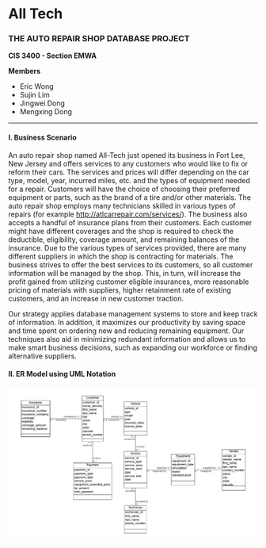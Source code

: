 # All Tech
### THE AUTO REPAIR SHOP DATABASE PROJECT

**CIS 3400 - Section EMWA**


**Members**
- Eric Wong
- Sujin Lim
- Jingwei Dong
- Mengxing Dong

---

#### I. Business Scenario
An auto repair shop named All-Tech just opened its business in Fort Lee, New Jersey and offers 
services to any customers who would like to fix or reform their cars. The services and prices will differ 
depending on the car type, model, year, incurred miles, etc. and the types of equipment needed for a 
repair. Customers will have the choice of choosing their preferred equipment or parts, such as the brand of 
a tire and/or other materials. The auto repair shop employs many technicians skilled in various types of 
repairs (for example http://atlcarrepair.com/services/). The business also accepts a handful of insurance 
plans from their customers. Each customer might have different coverages and the shop is required to 
check the deductible, eligibility, coverage amount, and remaining balances of the insurance. Due to the 
various types of services provided, there are many different suppliers in which the shop is contracting for 
materials. The business strives to offer the best services to its customers, so all customer information will 
be managed by the shop. This, in turn, will increase the profit gained from utilizing customer eligible 
insurances, more reasonable pricing of materials with suppliers, higher retainment rate of existing 
customers, and an increase in new customer traction.

Our strategy applies database management systems to store and keep track of information. In 
addition, it maximizes our productivity by saving space and time spent on ordering new and reducing 
remaining equipment. Our techniques also aid in minimizing redundant information and allows us to 
make smart business decisions, such as expanding our workforce or finding alternative suppliers.

#### II. ER Model using UML Notation
![er model](er_model.png)


